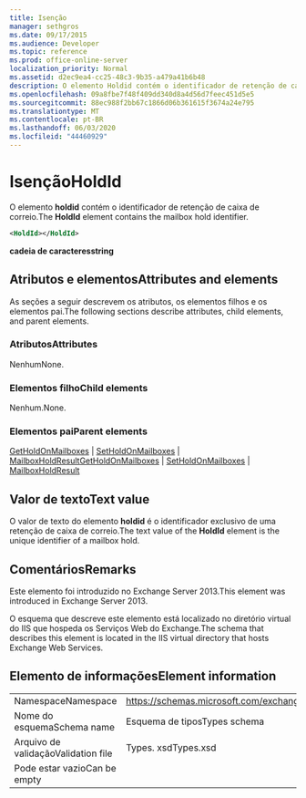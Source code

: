 ```yaml
---
title: Isenção
manager: sethgros
ms.date: 09/17/2015
ms.audience: Developer
ms.topic: reference
ms.prod: office-online-server
localization_priority: Normal
ms.assetid: d2ec9ea4-cc25-48c3-9b35-a479a41b6b48
description: O elemento Holdid contém o identificador de retenção de caixa de correio.
ms.openlocfilehash: 09a8fbe7f48f409dd340d8a4d56d7feec451d5e5
ms.sourcegitcommit: 88ec988f2bb67c1866d06b361615f3674a24e795
ms.translationtype: MT
ms.contentlocale: pt-BR
ms.lasthandoff: 06/03/2020
ms.locfileid: "44460929"
---
```

# <a name="holdid"></a><span data-ttu-id="c7a00-103">Isenção</span><span class="sxs-lookup"><span data-stu-id="c7a00-103">HoldId</span></span>

<span data-ttu-id="c7a00-104">O elemento **holdid** contém o identificador de retenção de caixa de correio.</span><span class="sxs-lookup"><span data-stu-id="c7a00-104">The **HoldId** element contains the mailbox hold identifier.</span></span> 
  
```XML
<HoldId></HoldId>
```

 <span data-ttu-id="c7a00-105">**cadeia de caracteres**</span><span class="sxs-lookup"><span data-stu-id="c7a00-105">**string**</span></span>
## <a name="attributes-and-elements"></a><span data-ttu-id="c7a00-106">Atributos e elementos</span><span class="sxs-lookup"><span data-stu-id="c7a00-106">Attributes and elements</span></span>

<span data-ttu-id="c7a00-107">As seções a seguir descrevem os atributos, os elementos filhos e os elementos pai.</span><span class="sxs-lookup"><span data-stu-id="c7a00-107">The following sections describe attributes, child elements, and parent elements.</span></span>
  
### <a name="attributes"></a><span data-ttu-id="c7a00-108">Atributos</span><span class="sxs-lookup"><span data-stu-id="c7a00-108">Attributes</span></span>

<span data-ttu-id="c7a00-109">Nenhum</span><span class="sxs-lookup"><span data-stu-id="c7a00-109">None.</span></span>
  
### <a name="child-elements"></a><span data-ttu-id="c7a00-110">Elementos filho</span><span class="sxs-lookup"><span data-stu-id="c7a00-110">Child elements</span></span>

<span data-ttu-id="c7a00-111">Nenhum.</span><span class="sxs-lookup"><span data-stu-id="c7a00-111">None.</span></span>
  
### <a name="parent-elements"></a><span data-ttu-id="c7a00-112">Elementos pai</span><span class="sxs-lookup"><span data-stu-id="c7a00-112">Parent elements</span></span>

<span data-ttu-id="c7a00-113">[GetHoldOnMailboxes](getholdonmailboxes.md)  |  [SetHoldOnMailboxes](setholdonmailboxes.md)  |  [MailboxHoldResult](mailboxholdresult.md)</span><span class="sxs-lookup"><span data-stu-id="c7a00-113">[GetHoldOnMailboxes](getholdonmailboxes.md) | [SetHoldOnMailboxes](setholdonmailboxes.md) | [MailboxHoldResult](mailboxholdresult.md)</span></span>
  
## <a name="text-value"></a><span data-ttu-id="c7a00-114">Valor de texto</span><span class="sxs-lookup"><span data-stu-id="c7a00-114">Text value</span></span>

<span data-ttu-id="c7a00-115">O valor de texto do elemento **holdid** é o identificador exclusivo de uma retenção de caixa de correio.</span><span class="sxs-lookup"><span data-stu-id="c7a00-115">The text value of the **HoldId** element is the unique identifier of a mailbox hold.</span></span> 
  
## <a name="remarks"></a><span data-ttu-id="c7a00-116">Comentários</span><span class="sxs-lookup"><span data-stu-id="c7a00-116">Remarks</span></span>

<span data-ttu-id="c7a00-117">Este elemento foi introduzido no Exchange Server 2013.</span><span class="sxs-lookup"><span data-stu-id="c7a00-117">This element was introduced in Exchange Server 2013.</span></span>
  
<span data-ttu-id="c7a00-118">O esquema que descreve este elemento está localizado no diretório virtual do IIS que hospeda os Serviços Web do Exchange.</span><span class="sxs-lookup"><span data-stu-id="c7a00-118">The schema that describes this element is located in the IIS virtual directory that hosts Exchange Web Services.</span></span>
  
## <a name="element-information"></a><span data-ttu-id="c7a00-119">Elemento de informações</span><span class="sxs-lookup"><span data-stu-id="c7a00-119">Element information</span></span>

|||
|:-----|:-----|
|<span data-ttu-id="c7a00-120">Namespace</span><span class="sxs-lookup"><span data-stu-id="c7a00-120">Namespace</span></span>  <br/> |https://schemas.microsoft.com/exchange/services/2006/types  <br/> |
|<span data-ttu-id="c7a00-121">Nome do esquema</span><span class="sxs-lookup"><span data-stu-id="c7a00-121">Schema name</span></span>  <br/> |<span data-ttu-id="c7a00-122">Esquema de tipos</span><span class="sxs-lookup"><span data-stu-id="c7a00-122">Types schema</span></span>  <br/> |
|<span data-ttu-id="c7a00-123">Arquivo de validação</span><span class="sxs-lookup"><span data-stu-id="c7a00-123">Validation file</span></span>  <br/> |<span data-ttu-id="c7a00-124">Types. xsd</span><span class="sxs-lookup"><span data-stu-id="c7a00-124">Types.xsd</span></span>  <br/> |
|<span data-ttu-id="c7a00-125">Pode estar vazio</span><span class="sxs-lookup"><span data-stu-id="c7a00-125">Can be empty</span></span>  <br/> ||
   

